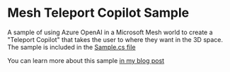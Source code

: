 # Mesh Teleport Copilot Sample
A sample of using Azure OpenAI in a Microsoft Mesh world to create a "Teleport Copilot" that takes the user to where they want in the 3D space.
The sample is included in the [Sample.cs file](/Sample.cs)

You can learn more about this sample [in my blog post](https://miskakyto.fi/microsoft-mesh-teleport-copilot-guide/)
